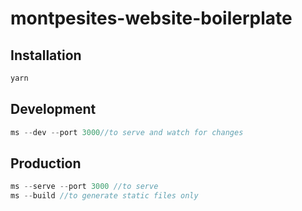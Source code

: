# montpesites-website-boilerplate

## Installation

````js
yarn
````

## Development

````js
ms --dev --port 3000//to serve and watch for changes
````

## Production

````js
ms --serve --port 3000 //to serve
ms --build //to generate static files only
````
